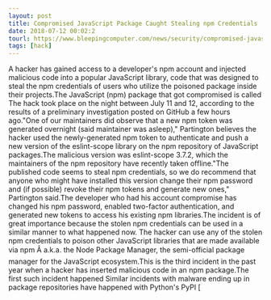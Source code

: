 ```yaml
---
layout: post
title: Compromised JavaScript Package Caught Stealing npm Credentials
date: 2018-07-12 00:02:2
tourl: https://www.bleepingcomputer.com/news/security/compromised-javascript-package-caught-stealing-npm-credentials/
tags: [hack]
---
```

A hacker has gained access to a developer's npm account and injected malicious code into a popular JavaScript library, code that was designed to steal the npm credentials of users who utilize the poisoned package inside their projects.The JavaScript (npm) package that got compromised is called The hack took place on the night between July 11 and 12, according to the results of a preliminary investigation posted on GitHub a few hours ago."One of our maintainers did observe that a new npm token was generated overnight (said maintainer was asleep)," Partington believes the hacker used the newly-generated npm token to authenticate and push a new version of the eslint-scope library on the npm repository of JavaScript packages.The malicious version was eslint-scope 3.7.2, which the maintainers of the npm repository have recently taken offline."The published code seems to steal npm credentials, so we do recommend that anyone who might have installed this version change their npm password and (if possible) revoke their npm tokens and generate new ones," Partington said.The developer who had his account compromise has changed his npm password, enabled two-factor authentication, and generated new tokens to access his existing npm libraries.The incident is of great importance because the stolen npm credentials can be used in a similar manner to what happened now. The hacker can use any of the stolen npm credentials to poison other JavaScript libraries that are made available via npm Â a.k.a. the Node Package Manager, the semi-official package manager for the JavaScript ecosystem.This is the third incident in the past year when a hacker has inserted malicious code in an npm package.The first such incident happened Similar incidents with malware ending up in package repositories have happened with Python's PyPI [
